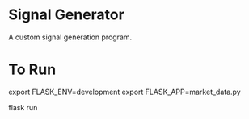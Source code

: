 # Signal Generator
A custom signal generation program.
# To Run
export FLASK\_ENV=development
export FLASK\_APP=market\_data.py

flask run
